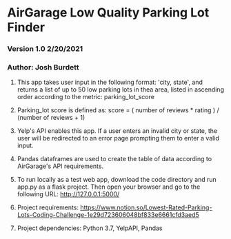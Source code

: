 # AirGarage Low Quality Parking Lot Finder 
### Version 1.0 2/20/2021
### Author: Josh Burdett

1. This app takes user input in the following format: 'city, state', and returns a list of up to 50 low 
parking lots in thea area, listed in ascending order according to the metric: parking_lot_score

2. Parking_lot score is defined as: score = ( number of reviews * rating ) / (number of reviews + 1)

3. Yelp's API enables this app.  If a user enters an invalid city or state, the user will be redirected to an error 
page prompting them to enter a valid input.

4. Pandas dataframes are used to create the table of data according to AirGarage's API requirements. 

5. To run locally as a test web app, download the code directory and run app.py as a flask project.  Then open your browser and 
go to the following URL: http://127.0.0.1:5000/

6. Project requirements: https://www.notion.so/Lowest-Rated-Parking-Lots-Coding-Challenge-1e29d723606048bf833e6661cfd3aed5

7. Project dependencies: Python 3.7, YelpAPI, Pandas
